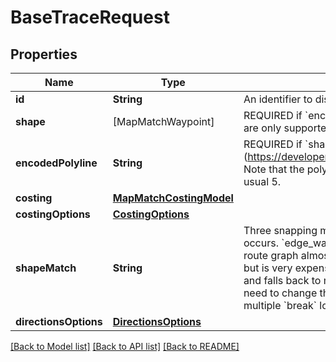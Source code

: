 # BaseTraceRequest

## Properties
Name | Type | Description | Notes
------------ | ------------- | ------------- | -------------
**id** | **String** | An identifier to disambiguate requests (echoed by the server). | [optional] 
**shape** | [MapMatchWaypoint] | REQUIRED if &#x60;encoded_polyline&#x60; is not present. Note that &#x60;break&#x60; type locations are only supported when &#x60;shape_match&#x60; is set to &#x60;map_match&#x60;. | [optional] 
**encodedPolyline** | **String** | REQUIRED if &#x60;shape&#x60; is not present. An encoded polyline (https://developers.google.com/maps/documentation/utilities/polylinealgorithm). Note that the polyline must be encoded with 6 digits of precision rather than the usual 5. | [optional] 
**costing** | [**MapMatchCostingModel**](MapMatchCostingModel.md) |  | 
**costingOptions** | [**CostingOptions**](CostingOptions.md) |  | [optional] 
**shapeMatch** | **String** | Three snapping modes provide some control over how the map matching occurs. &#x60;edge_walk&#x60; is fast, but requires extremely precise data that matches the route graph almost perfectly. &#x60;map_snap&#x60; can handle significantly noisier data, but is very expensive. &#x60;walk_or_snap&#x60;, the default, tries to use edge walking first and falls back to map matching if edge walking fails. In general, you should not need to change this parameter unless you want to trace a multi-leg route with multiple &#x60;break&#x60; locations in the &#x60;shape&#x60;. | [optional] 
**directionsOptions** | [**DirectionsOptions**](DirectionsOptions.md) |  | [optional] 

[[Back to Model list]](../README.md#documentation-for-models) [[Back to API list]](../README.md#documentation-for-api-endpoints) [[Back to README]](../README.md)


